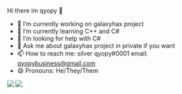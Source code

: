 Hi there im qyopy 👋
- 🔭 I’m currently working on galaxyhax project
- 🌱 I’m currently learning C++ and C#
- 🤔 I’m looking for help with C#
- 💬 Ask me about galaxyhax project in private if you want
- 📫 How to reach me: silver qyopy#0001 email: qyopybusiness@gmail.com
- 😄 Pronouns: He/They/Them
<img align="left" src="https://github-readme-stats.vercel.app/api?username=qyopy&count_private=true&line_height=21&show_icons=true&hide_border=true&theme=dracula"/>
<img align="left" src="https://github-readme-stats.vercel.app/api/top-langs/?username=qyopy&layout=compact&card_width=445&hide_border=true&theme=dracula"/>

<!--
**qyopy/qyopy** is a ✨ _special_ ✨ repository because its `README.md` (this file) appears on your GitHub profile.

